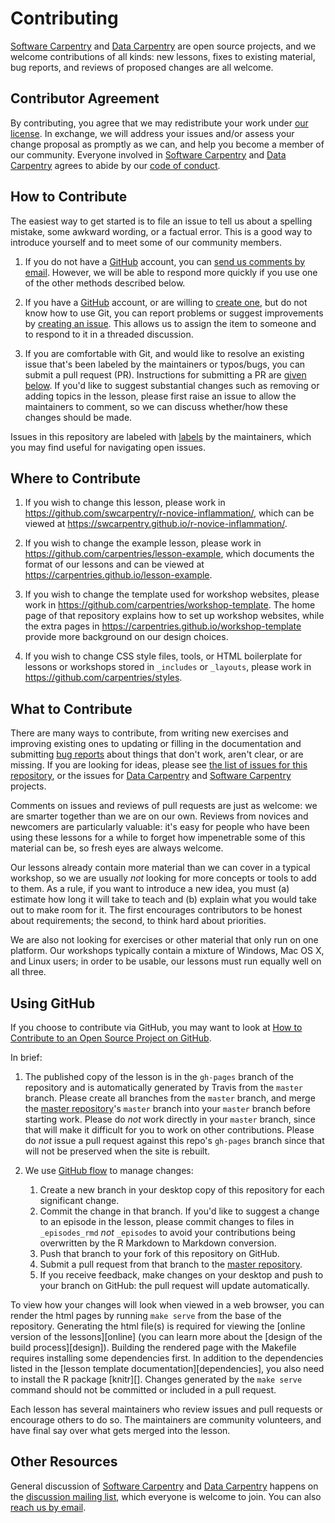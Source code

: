 # Contributing

[Software Carpentry][swc-site] and [Data Carpentry][dc-site] are open source projects,
and we welcome contributions of all kinds:
new lessons,
fixes to existing material,
bug reports,
and reviews of proposed changes are all welcome.

## Contributor Agreement

By contributing,
you agree that we may redistribute your work under [our license](LICENSE.md).
In exchange,
we will address your issues and/or assess your change proposal as promptly as we can,
and help you become a member of our community.
Everyone involved in [Software Carpentry][swc-site] and [Data Carpentry][dc-site]
agrees to abide by our [code of conduct](CODE_OF_CONDUCT.md).

## How to Contribute

The easiest way to get started is to file an issue
to tell us about a spelling mistake,
some awkward wording,
or a factual error.
This is a good way to introduce yourself
and to meet some of our community members.

1.  If you do not have a [GitHub][github] account,
    you can [send us comments by email][contact].
    However,
    we will be able to respond more quickly if you use one of the other methods described below.

2.  If you have a [GitHub][github] account,
    or are willing to [create one][github-join],
    but do not know how to use Git,
    you can report problems or suggest improvements by [creating an issue][issues].
    This allows us to assign the item to someone
    and to respond to it in a threaded discussion.

3.  If you are comfortable with Git,
    and would like to resolve an existing issue that's been labeled by the maintainers 
    or typos/bugs, you can submit a pull request (PR). Instructions for submitting a PR are [given below](#using-github). 
    If you'd like to suggest substantial changes such as removing or adding topics in the lesson,
    please first raise an issue to allow the maintainers to comment, so we can discuss whether/how these
    changes should be made.
    
Issues in this repository are labeled with [labels](../../labels) by the maintainers, 
which you may find useful for navigating open issues.


## Where to Contribute

1.  If you wish to change this lesson,
    please work in <https://github.com/swcarpentry/r-novice-inflammation/>,
    which can be viewed at <https://swcarpentry.github.io/r-novice-inflammation/>.

2.  If you wish to change the example lesson,
    please work in <https://github.com/carpentries/lesson-example>,
    which documents the format of our lessons
    and can be viewed at <https://carpentries.github.io/lesson-example>.

3.  If you wish to change the template used for workshop websites,
    please work in <https://github.com/carpentries/workshop-template>.
    The home page of that repository explains how to set up workshop websites,
    while the extra pages in <https://carpentries.github.io/workshop-template>
    provide more background on our design choices.

4.  If you wish to change CSS style files, tools,
    or HTML boilerplate for lessons or workshops stored in `_includes` or `_layouts`,
    please work in <https://github.com/carpentries/styles>.

## What to Contribute

There are many ways to contribute,
from writing new exercises and improving existing ones
to updating or filling in the documentation
and submitting [bug reports][issues]
about things that don't work, aren't clear, or are missing.
If you are looking for ideas,
please see [the list of issues for this repository][issues],
or the issues for [Data Carpentry][dc-issues]
and [Software Carpentry][swc-issues] projects.

Comments on issues and reviews of pull requests are just as welcome:
we are smarter together than we are on our own.
Reviews from novices and newcomers are particularly valuable:
it's easy for people who have been using these lessons for a while
to forget how impenetrable some of this material can be,
so fresh eyes are always welcome.

Our lessons already contain more material than we can cover in a typical workshop,
so we are usually *not* looking for more concepts or tools to add to them.
As a rule,
if you want to introduce a new idea,
you must (a) estimate how long it will take to teach
and (b) explain what you would take out to make room for it.
The first encourages contributors to be honest about requirements;
the second, to think hard about priorities.

We are also not looking for exercises or other material that only run on one platform.
Our workshops typically contain a mixture of Windows, Mac OS X, and Linux users;
in order to be usable,
our lessons must run equally well on all three.

## Using GitHub

If you choose to contribute via GitHub,
you may want to look at
[How to Contribute to an Open Source Project on GitHub][how-contribute].

In brief:

1.  The published copy of the lesson is in the `gh-pages` branch of the repository and is 
    automatically generated by Travis from the `master` branch.
    Please create all branches from the `master` branch,
    and merge the [master repository][repo]'s `master` branch into your `master` branch
    before starting work.
    Please do *not* work directly in your `master` branch,
    since that will make it difficult for you to work on other contributions.
    Please do *not* issue a pull request against this repo's `gh-pages` branch since that 
    will not be preserved when the site is rebuilt.

2.  We use [GitHub flow][github-flow] to manage changes:
    1.  Create a new branch in your desktop copy of this repository for each significant change.
    2.  Commit the change in that branch. If you'd like to suggest a change to an episode in the lesson, 
        please commit changes to files in `_episodes_rmd` *not* `_episodes` to avoid your contributions 
        being overwritten by the R Markdown to Markdown conversion.
    3.  Push that branch to your fork of this repository on GitHub.
    4.  Submit a pull request from that branch to the [master repository][repo].
    5.  If you receive feedback,
        make changes on your desktop and push to your branch on GitHub:
        the pull request will update automatically.

To view how your changes will look when viewed in a web browser, you can render the html pages by running `make serve` from the base of the repository. Generating the html file(s) is required for viewing the [online version of the lessons][online] (you can learn more about the [design of the build process][design]). Building the rendered page with the Makefile requires installing some dependencies first. In addition to the dependencies listed in the [lesson template documentation][dependencies], you also need to install the R package [knitr][]. Changes generated by the `make serve` command should not be committed or included in a pull request. 

Each lesson has several maintainers who review issues and pull requests
or encourage others to do so.
The maintainers are community volunteers,
and have final say over what gets merged into the lesson.

## Other Resources

General discussion of [Software Carpentry][swc-site] and [Data Carpentry][dc-site]
happens on the [discussion mailing list][discuss-list],
which everyone is welcome to join.
You can also [reach us by email][contact].

[contact]: mailto:admin@software-carpentry.org
[dc-issues]: https://github.com/issues?q=user%3Adatacarpentry
[dc-lessons]: http://datacarpentry.org/lessons/
[dc-site]: http://datacarpentry.org/
[discuss-list]: http://lists.software-carpentry.org/listinfo/discuss
[github]: http://github.com
[github-flow]: https://guides.github.com/introduction/flow/
[github-join]: https://github.com/join
[how-contribute]: https://egghead.io/series/how-to-contribute-to-an-open-source-project-on-github
[issues]: https://github.com/swcarpentry/r-novice-inflammation/issues/
[repo]: https://github.com/swcarpentry/r-novice-inflammation/
[swc-issues]: https://github.com/issues?q=user%3Aswcarpentry
[swc-lessons]: http://software-carpentry.org/lessons/
[swc-site]: http://software-carpentry.org/
